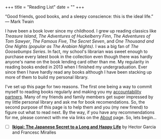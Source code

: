 +++
title = "Reading List"
date = ""
+++

“Good friends, good books, and a sleepy conscience: this is the ideal life.”
― Mark Twain 

I have been a book lover since my childhood. I grew up reading classics like *Treasure Island*, *The Adventures of Huckelberry Finn*, *The Adventures of Tom Sawyer*, *The Famous Five*, *The Secret Seven*, and *One Thousand and One Nights (popular as The Arabian Nights)*. I was a big fan of *The Goosebumps Series*. In fact, my school's librarian was sweet enough to purchase every latest book in the collection even though there was hardly anyone's name on the book lending card other than me. My regularity in reading books ended in 2013 when I finished my undergraduation. Ever since then I have hardly read any books although I have been stacking up more of them to build my personal library. 

I've set up this page for two reasons. The first one being a way to commit myself to reading books regularly and making you my [accountability partners](https://www.youtube.com/watch?v=qd10-f9bzu0). Many of my friends and family members get super impressed by my little personal library and ask me for book recomendations. So, the second purpose of this page is to help them and you (my new firend) to figure out what to read next. By the way, if you have any recommendations for me, please connect with me via links on the [About](https://ankitmehta.xyz/) page. So, lets begin...

-   [ ] [**Ikigai: The Japanese Secret to a Long and Happy Life**](https://www.goodreads.com/book/show/40534545-ikigai) by Hector Garcia and Francesc Miralles